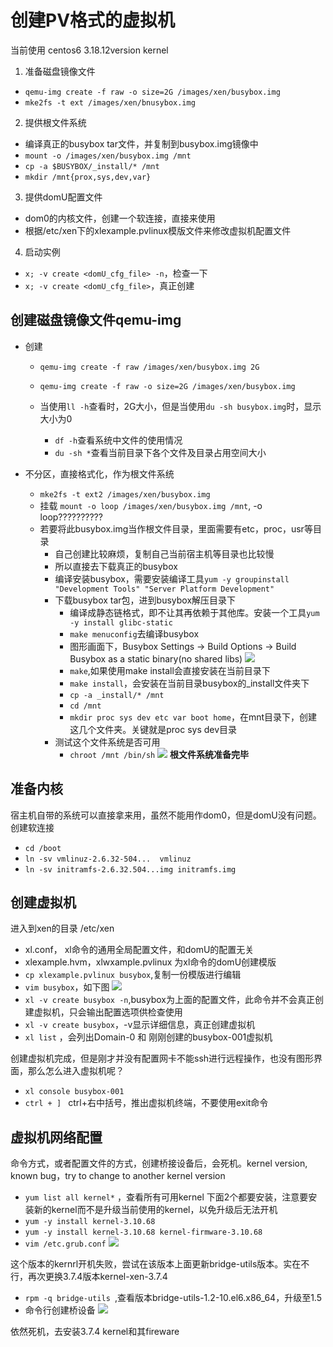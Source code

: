

# 创建PV格式的虚拟机

当前使用 centos6 3.18.12version kernel

1. 准备磁盘镜像文件
  - ```qemu-img create -f raw -o size=2G /images/xen/busybox.img```
  - ```mke2fs -t ext /images/xen/bnusybox.img```
2. 提供根文件系统
  - 编译真正的busybox tar文件，并复制到busybox.img镜像中
  - ```mount -o /images/xen/busybox.img /mnt```
  - ```cp -a $BUSYBOX/_install/* /mnt```
  - ```mkdir /mnt{prox,sys,dev,var}```
3. 提供domU配置文件
  - dom0的内核文件，创建一个软连接，直接来使用
  - 根据/etc/xen下的xlexample.pvlinux模版文件来修改虚拟机配置文件
4. 启动实例
  - ```x; -v create <domU_cfg_file> -n```，检查一下
  - ```x; -v create <domU_cfg_file>```，真正创建


## 创建磁盘镜像文件qemu-img
- 创建
  - ```qemu-img create -f raw /images/xen/busybox.img 2G```
  - ```qemu-img create -f raw -o size=2G /images/xen/busybox.img```

  - 当使用```ll -h```查看时，2G大小，但是当使用```du -sh busybox.img```时，显示大小为0
    - ```df -h```查看系统中文件的使用情况
    - ```du -sh *```查看当前目录下各个文件及目录占用空间大小

- 不分区，直接格式化，作为根文件系统
  - ```mke2fs -t ext2 /images/xen/busybox.img```
  - 挂载
    ```mount -o loop /images/xen/busybox.img /mnt```, -o loop??????????
  - 若要将此busybox.img当作根文件目录，里面需要有etc，proc，usr等目录
    - 自己创建比较麻烦，复制自己当前宿主机等目录也比较慢
    - 所以直接去下载真正的busybox
    - 编译安装busybox，需要安装编译工具```yum -y groupinstall "Development Tools" "Server Platform Development"```
    - 下载busybox tar包，进到busybox解压目录下
      - 编译成静态链格式，即不让其再依赖于其他库。安装一个工具```yum -y install glibc-static```
      - ```make menuconfig```去编译busybox
      - 图形画面下，Busybox Settings -> Build Options -> Build Busybox as a static binary(no shared libs)
        ![](https://i.loli.net/2019/04/07/5ca9860f20431.png)
      - ```make```,如果使用make install会直接安装在当前目录下
      - ```make install```，会安装在当前目录busybox的_install文件夹下
      - ```cp -a _install/* /mnt```
      - ```cd /mnt```
      - ```mkdir proc sys dev etc var boot home```，在mnt目录下，创建这几个文件夹。关键就是proc sys dev目录
    - 测试这个文件系统是否可用
      - ```chroot /mnt /bin/sh```
        ![](https://i.loli.net/2019/04/07/5ca988926ec1b.png)
**根文件系统准备完毕**

## 准备内核
宿主机自带的系统可以直接拿来用，虽然不能用作dom0，但是domU没有问题。创建软连接
- ```cd /boot```
- ```ln -sv vmlinuz-2.6.32-504...  vmlinuz```
- ```ln -sv initramfs-2.6.32.504...img initramfs.img```
## 创建虚拟机
进入到xen的目录 /etc/xen
- xl.conf， xl命令的通用全局配置文件，和domU的配置无关
- xlexample.hvm，xlwxample.pvlinux 为xl命令的domU创建模版
- ```cp xlexample.pvlinux busybox```,复制一份模版进行编辑
- ```vim busybox```，如下图
  ![](https://i.loli.net/2019/04/07/5ca991fe76a2b.jpg)
- ```xl -v create busybox -n```,busybox为上面的配置文件，此命令并不会真正创建虚拟机，只会输出配置选项供检查使用 
- ```xl -v create busybox```，-v显示详细信息，真正创建虚拟机
- ```xl list``` ，会列出Domain-0 和 刚刚创建的busybox-001虚拟机

创建虚拟机完成，但是刚才并没有配置网卡不能ssh进行远程操作，也没有图形界面，那么怎么进入虚拟机呢？
- ```xl console busybox-001```
- ```ctrl + ] ``` ctrl+右中括号，推出虚拟机终端，不要使用exit命令

## 虚拟机网络配置
命令方式，或者配置文件的方式，创建桥接设备后，会死机。kernel version, known bug，try to change to another kernel version
- ```yum list all kernel*``` ，查看所有可用kernel
下面2个都要安装，注意要安装新的kernel而不是升级当前使用的kernel，以免升级后无法开机
- ```yum -y install kernel-3.10.68```
- ```yum -y install kernel-3.10.68 kernel-firmware-3.10.68```
- ```vim /etc.grub.conf```
  ![](https://i.loli.net/2019/04/07/5ca9af2ec89f1.png)
  
这个版本的kernrl开机失败，尝试在该版本上面更新bridge-utils版本。实在不行，再次更换3.7.4版本kernel-xen-3.7.4
- ```rpm -q bridge-utils ```,查看版本bridge-utils-1.2-10.el6.x86_64，升级至1.5
- 命令行创建桥设备
  ![](https://i.loli.net/2019/04/07/5ca9b1761026b.png)


依然死机，去安装3.7.4 kernel和其fireware



































